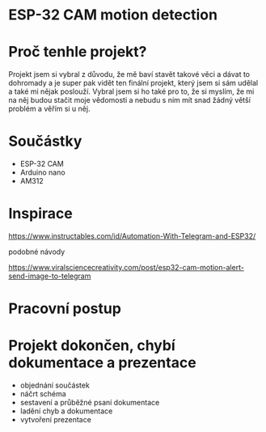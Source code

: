 # ESP-32 CAM motion detection

# Proč tenhle projekt?

Projekt jsem si vybral z důvodu, že mě baví stavět takové věci a dávat to dohromady a je super pak vidět ten finální projekt, který jsem si sám udělal a také mi nějak poslouží. Vybral jsem si ho také pro to, že si myslím, že mi na něj budou stačit moje vědomosti a nebudu s ním mít snad žádný větší problém a věřím si u něj.

# Součástky

- ESP-32 CAM
- Arduino nano
- AM312

# Inspirace

https://www.instructables.com/id/Automation-With-Telegram-and-ESP32/

podobné návody

https://www.viralsciencecreativity.com/post/esp32-cam-motion-alert-send-image-to-telegram

# Pracovní postup
# Projekt dokončen, chybí dokumentace a prezentace

- objednání součástek
- náčrt schéma 
- sestavení a průběžné psaní dokumentace 
- ladění chyb a dokumentace 
- vytvoření prezentace  

